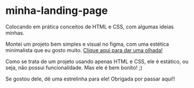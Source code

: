 # minha-landing-page
Colocando em prática conceitos de HTML e CSS, com algumas ideias minhas. 

Montei um projeto bem simples e visual no figma, com uma estética minimalista que eu gosto muito.
[Clique aqui para dar uma olhada!](https://www.figma.com/file/gYqwafDaZwME95X4LratMM/My-Landing-Page?type=design&node-id=0%3A1&mode=design&t=uha09zS42Ercrmok-1)

Como se trata de um projeto usando apenas HTML e CSS, ele é estático, ou seja, não possui funcionalidade.
Mas ele é bem bonito! ;)

Se gostou dele, dê uma estrelinha para ele!
Obrigada por passar aqui!!
